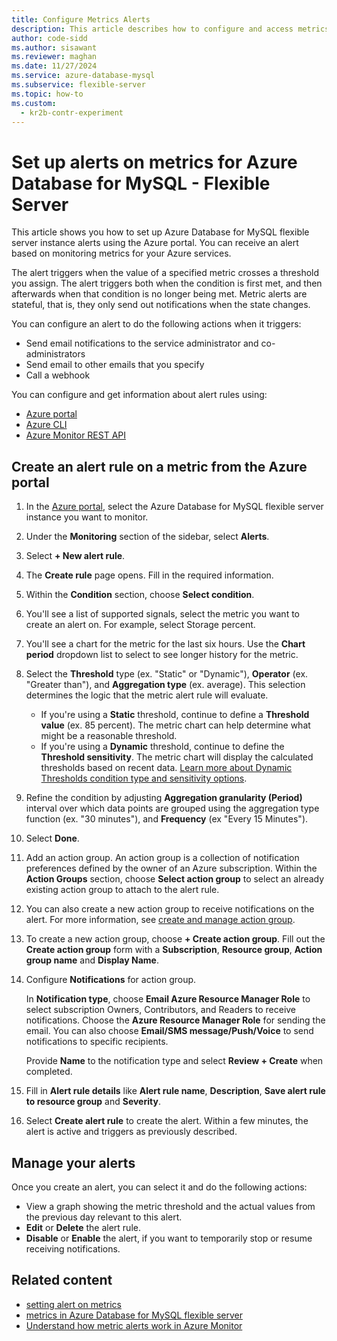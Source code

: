 ```yaml
---
title: Configure Metrics Alerts
description: This article describes how to configure and access metrics alerts for Azure Database for MySQL - Flexible Server from the Azure portal.
author: code-sidd
ms.author: sisawant
ms.reviewer: maghan
ms.date: 11/27/2024
ms.service: azure-database-mysql
ms.subservice: flexible-server
ms.topic: how-to
ms.custom:
  - kr2b-contr-experiment
---
```


# Set up alerts on metrics for Azure Database for MySQL - Flexible Server

This article shows you how to set up Azure Database for MySQL flexible server instance alerts using the Azure portal. You can receive an alert based on monitoring metrics for your Azure services.

The alert triggers when the value of a specified metric crosses a threshold you assign. The alert triggers both when the condition is first met, and then afterwards when that condition is no longer being met. Metric alerts are stateful, that is, they only send out notifications when the state changes.

You can configure an alert to do the following actions when it triggers:

- Send email notifications to the service administrator and co-administrators
- Send email to other emails that you specify
- Call a webhook

You can configure and get information about alert rules using:

- [Azure portal](/azure/azure-monitor/alerts/alerts-metric#create-with-azure-portal)
- [Azure CLI](/azure/azure-monitor/alerts/alerts-metric#with-azure-cli)
- [Azure Monitor REST API](/rest/api/monitor/metricalerts)

## Create an alert rule on a metric from the Azure portal

1. In the [Azure portal](https://portal.azure.com/), select the Azure Database for MySQL flexible server instance you want to monitor.
1. Under the **Monitoring** section of the sidebar, select **Alerts**.
1. Select **+ New alert rule**.
1. The **Create rule** page opens. Fill in the required information.
1. Within the **Condition** section, choose **Select condition**.
1. You'll see a list of supported signals, select the metric you want to create an alert on. For example, select Storage percent.
1. You'll see a chart for the metric for the last six hours. Use the **Chart period** dropdown list to select to see longer history for the metric.
1. Select the **Threshold** type (ex. "Static" or "Dynamic"), **Operator** (ex. "Greater than"), and **Aggregation type** (ex. average). This selection determines the logic that the metric alert rule will evaluate.
   * If you're using a **Static** threshold, continue to define a **Threshold value** (ex. 85 percent). The metric chart can help determine what might be a reasonable threshold.
   * If you're using a **Dynamic** threshold, continue to define the **Threshold sensitivity**. The metric chart will display the calculated thresholds based on recent data. [Learn more about Dynamic Thresholds condition type and sensitivity options](/azure/azure-monitor/alerts/alerts-dynamic-thresholds).
1. Refine the condition by adjusting **Aggregation granularity (Period)** interval over which data points are grouped using the aggregation type function (ex. "30 minutes"), and **Frequency** (ex "Every 15 Minutes").
1. Select **Done**.
1. Add an action group. An action group is a collection of notification preferences defined by the owner of an Azure subscription. Within the **Action Groups** section, choose **Select action group** to select an already existing action group to attach to the alert rule.
1. You can also create a new action group to receive notifications on the alert. For more information, see [create and manage action group](/azure/azure-monitor/alerts/action-groups).
1. To create a new action group, choose **+ Create action group**. Fill out the **Create action group** form with a **Subscription**, **Resource group**, **Action group name** and **Display Name**.
1. Configure **Notifications** for action group.

    In **Notification type**, choose **Email Azure Resource Manager Role** to select subscription Owners, Contributors, and Readers to receive notifications. Choose the **Azure Resource Manager Role** for sending the email.
    You can also choose **Email/SMS message/Push/Voice** to send notifications to specific recipients.

    Provide **Name** to the notification type and select **Review + Create** when completed.

1. Fill in **Alert rule details** like **Alert rule name**, **Description**, **Save alert rule to resource group** and **Severity**.

1. Select **Create alert rule** to create the alert.
    Within a few minutes, the alert is active and triggers as previously described.

## Manage your alerts

Once you create an alert, you can select it and do the following actions:

- View a graph showing the metric threshold and the actual values from the previous day relevant to this alert.
- **Edit** or **Delete** the alert rule.
- **Disable** or **Enable** the alert, if you want to temporarily stop or resume receiving notifications.

## Related content

- [setting alert on metrics](/azure/azure-monitor/alerts/alerts-metric)
- [metrics in Azure Database for MySQL flexible server](concepts-monitoring.md)
- [Understand how metric alerts work in Azure Monitor](/azure/azure-monitor/alerts/alerts-metric-overview)
